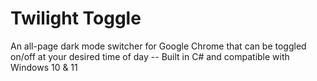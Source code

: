 # Twilight Toggle
An all-page dark mode switcher for Google Chrome that can be toggled on/off at your desired time of day -- Built in C# and compatible with Windows 10 & 11